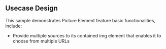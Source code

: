 ## Usecase Design

This sample demonstrates Picture Element feature basic functionalities, include:

* Provide multiple sources to its contained img element that enables it to choose from multiple URLs
